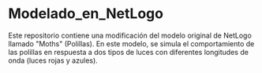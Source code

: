 # Modelado_en_NetLogo
Este repositorio contiene una modificación del modelo original de NetLogo llamado "Moths" (Polillas). En este modelo, se simula el comportamiento de las polillas en respuesta a dos tipos de luces con diferentes longitudes de onda (luces rojas y azules).
